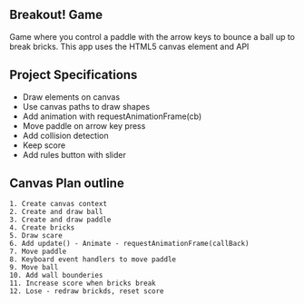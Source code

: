 ## Breakout! Game

Game where you control a paddle with the arrow keys to bounce a ball up to break bricks. This app uses the HTML5 canvas element and API

## Project Specifications

- Draw elements on canvas
- Use canvas paths to draw shapes
- Add animation with requestAnimationFrame(cb)
- Move paddle on arrow key press
- Add collision detection
- Keep score
- Add rules button with slider

## Canvas Plan outline

```
1. Create canvas context
2. Create and draw ball
3. Create and draw paddle
4. Create bricks
5. Draw scare
6. Add update() - Animate - requestAnimationFrame(callBack)
7. Move paddle
8. Keyboard event handlers to move paddle
9. Move ball
10. Add wall bounderies
11. Increase score when bricks break
12. Lose - redraw brickds, reset score
```
